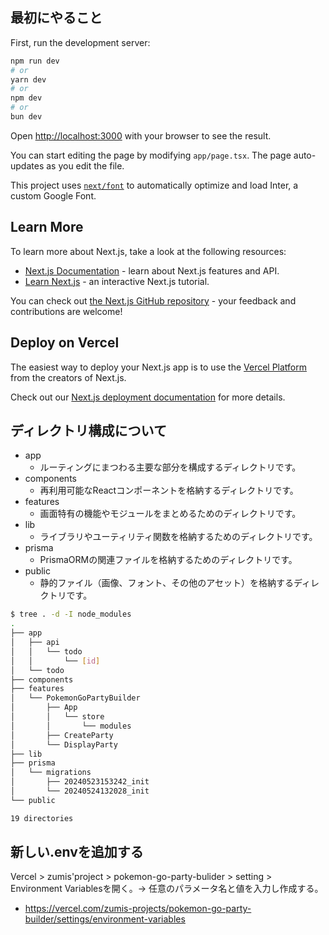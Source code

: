 
## 最初にやること

First, run the development server:

```bash
npm run dev
# or
yarn dev
# or
npm dev
# or
bun dev
```

Open [http://localhost:3000](http://localhost:3000) with your browser to see the result.

You can start editing the page by modifying `app/page.tsx`. The page auto-updates as you edit the file.

This project uses [`next/font`](https://nextjs.org/docs/basic-features/font-optimization) to automatically optimize and load Inter, a custom Google Font.

## Learn More

To learn more about Next.js, take a look at the following resources:

- [Next.js Documentation](https://nextjs.org/docs) - learn about Next.js features and API.
- [Learn Next.js](https://nextjs.org/learn) - an interactive Next.js tutorial.

You can check out [the Next.js GitHub repository](https://github.com/vercel/next.js/) - your feedback and contributions are welcome!

## Deploy on Vercel

The easiest way to deploy your Next.js app is to use the [Vercel Platform](https://vercel.com/new?utm_medium=default-template&filter=next.js&utm_source=create-next-app&utm_campaign=create-next-app-readme) from the creators of Next.js.

Check out our [Next.js deployment documentation](https://nextjs.org/docs/deployment) for more details.

## ディレクトリ構成について

* app
  * ルーティングにまつわる主要な部分を構成するディレクトリです。
* components
  * 再利用可能なReactコンポーネントを格納するディレクトリです。
* features
  * 画面特有の機能やモジュールをまとめるためのディレクトリです。
* lib
  * ライブラリやユーティリティ関数を格納するためのディレクトリです。
* prisma
  * PrismaORMの関連ファイルを格納するためのディレクトリです。
* public
  * 静的ファイル（画像、フォント、その他のアセット）を格納するディレクトリです。

```sh
$ tree . -d -I node_modules
.
├── app
│   ├── api
│   │   └── todo
│   │       └── [id]
│   └── todo
├── components
├── features
│   └── PokemonGoPartyBuilder
│       ├── App
│       │   └── store
│       │       └── modules
│       ├── CreateParty
│       └── DisplayParty
├── lib
├── prisma
│   └── migrations
│       ├── 20240523153242_init
│       └── 20240524132028_init
└── public

19 directories
```

## 新しい.envを追加する

Vercel > zumis'project > pokemon-go-party-bulider > setting > Environment Variablesを開く。→ 任意のパラメータ名と値を入力し作成する。
  * https://vercel.com/zumis-projects/pokemon-go-party-builder/settings/environment-variables
